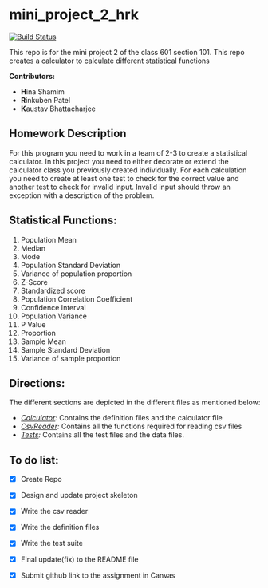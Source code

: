 # mini_project_2_hrk

[![Build Status](https://travis-ci.org/kaustavbhattacharjee/mini_project_2_hrk.svg?branch=master)](https://travis-ci.org/kaustavbhattacharjee/mini_project_2_hrk)

This repo is for the mini project 2 of the class 601 section 101. This repo creates a calculator to calculate different statistical functions

**Contributors:**

- **H**ina Shamim
- **R**inkuben Patel
- **K**austav Bhattacharjee

## Homework Description

For this program you need to work in a team of 2-3 to create a statistical calculator.   In this project you need to either decorate or extend the calculator class you previously created individually.  For each calculation you need to create at least one test to check for the correct value and another test to check for invalid input.  Invalid input should throw an exception with a description of the problem.

## Statistical Functions:

1. Population Mean
1. Median
1. Mode
1. Population Standard Deviation
1. Variance of population proportion
1. Z-Score
1. Standardized score
1. Population Correlation Coefficient
1. Confidence Interval
1. Population Variance
1. P Value
1. Proportion
1. Sample Mean
1. Sample Standard Deviation
1. Variance of sample proportion


## Directions:

The different sections are depicted in the different files as mentioned below:

- *[Calculator](Calculator "Calculator"):* Contains the definition files and the calculator file
- *[CsvReader](CsvReader "CsvReader"):* Contains all the functions required for reading csv files
- *[Tests](Tests "Tests"):* Contains all the test files and the data files.



## To do list:

- [x] Create Repo
- [x] Design and update project skeleton
- [x] Write the csv reader
- [x] Write the definition files
- [x] Write the test suite
- [x] Final update(fix) to the README file
- [x] Submit github link to the assignment in Canvas


